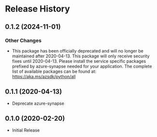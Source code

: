 # Release History

## 0.1.2 (2024-11-01)

### Other Changes

- This package has been officially deprecated and will no longer be maintained after 2020-04-13. This package will only receive security fixes until 2020-04-13. Please install the service specific packages prefixed by azure-synapse needed for your application. The complete list of available packages can be found at: https://aka.ms/azsdk/python/all

## 0.1.1 (2020-04-13)

* Deprecate azure-synapse

## 0.1.0 (2020-02-20)

* Initial Release
